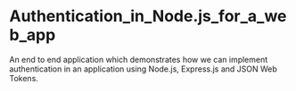 # Authentication_in_Node.js_for_a_web_app
An end to end application which demonstrates how we can implement authentication in an application using Node.js, Express.js and JSON Web Tokens.
